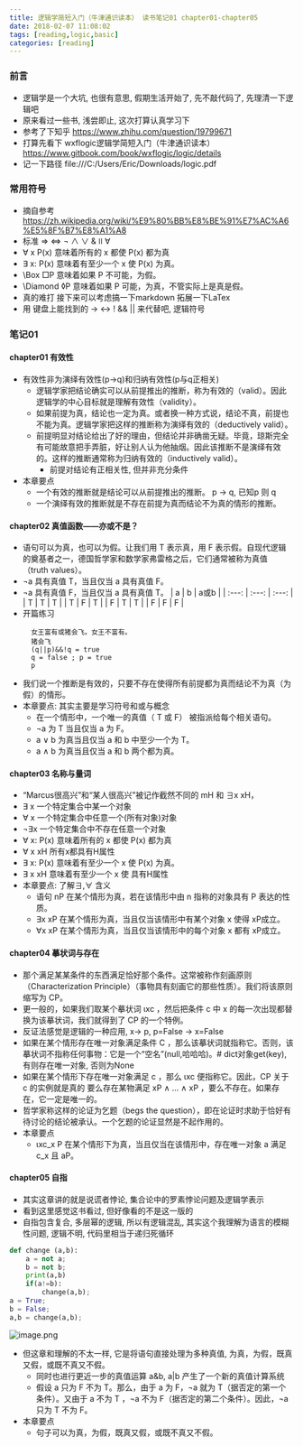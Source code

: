 ```yaml
---
title: 逻辑学简短入门（牛津通识读本） 读书笔记01 chapter01-chapter05
date: 2018-02-07 11:08:02
tags: [reading,logic,basic]
categories: [reading]
---
```

### 前言
* 逻辑学是一个大坑, 也很有意思, 假期生活开始了, 先不敲代码了, 先理清一下逻辑吧
* 原来看过一些书, 浅尝即止, 这次打算认真学习下
* 参考了下知乎 https://www.zhihu.com/question/19799671
* 打算先看下 wxflogic逻辑学简短入门（牛津通识读本） https://www.gitbook.com/book/wxflogic/logic/details
* 记一下路径 file:///C:/Users/Eric/Downloads/logic.pdf
### 常用符号
* 摘自参考 https://zh.wikipedia.org/wiki/%E9%80%BB%E8%BE%91%E7%AC%A6%E5%8F%B7%E8%A1%A8
* 标准 ⇒ ⇔ ¬ ∧ ∨ & ǀǀ ∀
* ∀ x P(x) 意味着所有的 x 都使 P(x) 都为真
* ∃ x: P(x) 意味着有至少一个 x 使 P(x) 为真。
* \Box  □P 意味着如果 P 不可能，为假。
* \Diamond   ◊P 意味着如果 P 可能，为真，不管实际上是真是假。
* 真的难打 接下来可以考虑搞一下markdown 拓展一下LaTex
* 用 键盘上能找到的 -> <-> ! && || 来代替吧, 逻辑符号
<!---more--->
### 笔记01
#### chapter01 有效性
* 有效性非为演绎有效性(p->q)和归纳有效性(p与q正相关)
  * 逻辑学家把结论确实可以从前提推出的推断，称为有效的（valid）。因此逻辑学的中心目标就是理解有效性（validity）。
  * 如果前提为真，结论也一定为真。或者换一种方式说，结论不真，前提也不能为真。逻辑学家把这样的推断称为演绎有效的（deductively valid）。
  * 前提明显对结论给出了好的理由，但结论并非确凿无疑。毕竟，琼斯完全有可能故意把手弄脏，好让别人认为他抽烟。因此该推断不是演绎有效的。这样的推断通常称为归纳有效的（inductively valid）。
      * 前提对结论有正相关性, 但并非充分条件
* 本章要点
  * 一个有效的推断就是结论可以从前提推出的推断。 p -> q, 已知p 则 q
  * 一个演绎有效的推断就是不存在前提为真而结论不为真的情形的推断。
#### chapter02 真值函数——亦或不是？
* 语句可以为真，也可以为假。让我们用 T 表示真，用 F 表示假。自现代逻辑的奠基者之一，德国哲学家和数学家弗雷格之后，它们通常被称为真值
（truth values）。
* ¬a 具有真值 T，当且仅当 a 具有真值 F。
* ¬a 具有真值 F，当且仅当 a 具有真值 T。
|  a  |  b  |  a或b  |
| :---: | :---: | :---: |
|  T  |  T  |  T  |
|  T  |  F  |  T  |
|  F  |  T  |  T  |
|  F  |  F  |  F  |
* 开篇练习
  ```
    女王富有或猪会飞。女王不富有。
    猪会飞
    (q||p)&&!q = true
    q = false ; p = true
    p
    ```
* 我们说一个推断是有效的，只要不存在使得所有前提都为真而结论不为真（为假）的情形。
* 本章要点: 其实主要是学习符号和或与概念
  * 在一个情形中，一个唯一的真值（ T 或 F） 被指派给每个相关语句。
  * ¬a 为 T 当且仅当 a 为 F。
  * a ∨ b 为真当且仅当 a 和 b 中至少一个为 T。
  * a ∧ b 为真当且仅当 a 和 b 两个都为真。

#### chapter03 名称与量词
* “Marcus很高兴”和“某人很高兴”被记作截然不同的 mH 和 ∃x xH，
* ∃ x 一个特定集合中某一个对象
* ∀ x 一个特定集合中任意一个(所有对象)对象
* ¬∃x 一个特定集合中不存在任意一个对象
* ∀ x: P(x) 意味着所有的 x 都使 P(x) 都为真
* ∀ x xH  所有x都具有H属性
* ∃ x: P(x) 意味着有至少一个 x 使 P(x) 为真。
* ∃ x xH 意味着有至少一个 x 使 具有H属性
* 本章要点: 了解∃,∀ 含义
    * 语句 nP 在某个情形为真，若在该情形中由 n 指称的对象具有 P 表达的性质。
    * ∃x xP 在某个情形为真，当且仅当该情形中有某个对象 x 使得 xP成立。
    * ∀x xP 在某个情形为真，当且仅当该情形中的每个对象 x 都有 xP成立。
#### chapter04 摹状词与存在
* 那个满足某某条件的东西满足恰好那个条件。这常被称作刻画原则（Characterization Principle）（事物具有刻画它的那些性质）。我们将该原则缩写为 CP。
* 更一般的，如果我们取某个摹状词 ιxc ，然后把条件 c 中 x 的每一次出现都替换为该摹状词，我们就得到了 CP 的一个特例。
* 反证法感觉是逻辑的一种应用, x-> p, p=False -> x=False
* 如果在某个情形存在唯一对象满足条件 C ，那么该摹状词就指称它。否则，该摹状词不指称任何事物：它是一个“空名”(null,哈哈哈)。# dict对象get(key),有则存在唯一对象, 否则为None
* 如果在某个情形下存在唯一对象满足 c ，那么 ιxc 便指称它。因此，CP 关于 c 的实例就是真的 要么存在某物满足 xP ∧ … ∧ xP ，要么不存在。如果存在，它一定是唯一的。
* 哲学家称这样的论证为乞题（begs the question），即在论证时求助于恰好有待讨论的结论被承认。一个乞题的论证显然是不起作用的。
* 本章要点
  * ιxc_x P 在某个情形下为真，当且仅当在该情形中，存在唯一对象 a 满足 c_x 且 aP。
#### chapter05 自指
* 其实这章讲的就是说谎者悖论, 集合论中的罗素悖论问题及逻辑学表示
* 看到这里感觉这书看过, 但好像看的不是这一版的
* 自指包含复合, 多层幂的逻辑, 所以有逻辑混乱, 其实这个我理解为语言的模糊性问题, 逻辑不明, 代码里相当于递归死循环
```Python
def change (a,b):
    a = not a;
    b = not b;
    print(a,b)
    if(a!=b):
        change(a,b);
a = True;
b = False;
a,b = change(a,b);
```
![image.png](http://upload-images.jianshu.io/upload_images/4832809-f7414c3692124db7.png?imageMogr2/auto-orient/strip%7CimageView2/2/w/1240)
* 但这章和理解的不太一样, 它是将语句直接处理为多种真值, 为真，为假，既真又假，或既不真又不假。
  * 同时也进行更近一步的真值运算 a&b, a|b 产生了一个新的真值计算系统
  * 假设 a 只为 F 不为 T。那么，由于 a 为 F，¬a 就为 T（据否定的第一个条件）。又由于 a 不为 T ，¬a 不为 F（据否定的第二个条件）。因此，¬a 只为 T 不为 F。
* 本章要点
  * 句子可以为真，为假，既真又假，或既不真又不假。
